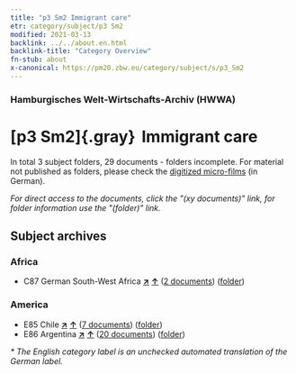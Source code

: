 ```yaml
---
title: "p3 Sm2 Immigrant care"
etr: category/subject/p3 Sm2
modified: 2021-03-13
backlink: ../../about.en.html
backlink-title: "Category Overview"
fn-stub: about
x-canonical: https://pm20.zbw.eu/category/subject/s/p3_Sm2
---
```


### Hamburgisches Welt-Wirtschafts-Archiv (HWWA)
# [p3 Sm2]{.gray}&#8201; Immigrant care&#160; 





In total 3 subject folders, 29 documents - folders incomplete.
For material not published as folders, please check the [digitized micro-films](/film/h1_sh.de.html) (in German).

_For direct access to the documents, click the "(xy documents)" link, for folder information use the "(folder)" link._

## Subject archives



### Africa

- C87 German South-West Africa [**&nearr;**](../../../geo/i/141450/about.en.html "German South-West Africa (all folders)") [**&uarr;**](../../../geo/about.en.html#C87 "Country category system") (<a href="https://pm20.zbw.eu/dfgview/sh/141450,145919" title="about: German South-West Africa : Immigrant care" target="_blank">2 documents</a>) ([folder](../../../../folder/sh/1414xx/141450/1459xx/145919/about.en.html))

### America

- E85 Chile [**&nearr;**](../../../geo/i/141691/about.en.html "Chile (all folders)") [**&uarr;**](../../../geo/about.en.html#E85 "Country category system") (<a href="https://pm20.zbw.eu/dfgview/sh/141691,145919" title="about: Chile : Immigrant care" target="_blank">7 documents</a>) ([folder](../../../../folder/sh/1416xx/141691/1459xx/145919/about.en.html))
- E86 Argentina [**&nearr;**](../../../geo/i/141692/about.en.html "Argentina (all folders)") [**&uarr;**](../../../geo/about.en.html#E86 "Country category system") (<a href="https://pm20.zbw.eu/dfgview/sh/141692,145919" title="about: Argentina : Immigrant care" target="_blank">20 documents</a>) ([folder](../../../../folder/sh/1416xx/141692/1459xx/145919/about.en.html))


_* The English category label is an unchecked automated translation of the German label._

